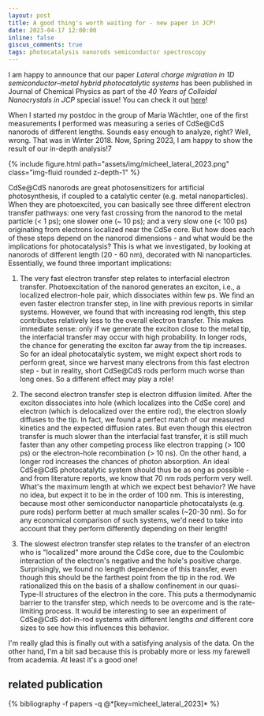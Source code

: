 ```yaml
---
layout: post
title: A good thing's worth waiting for - new paper in JCP!
date: 2023-04-17 12:00:00
inline: false
giscus_comments: true
tags: photocatalysis nanorods semiconductor spectroscopy
---
```


I am happy to announce that our paper *Lateral charge migration in 1D semiconductor–metal hybrid photocatalytic systems* has been published in Journal of Chemical Physics as part of the *40 Years of Colloidal Nanocrystals in JCP* special issue! You can check it out [here](https://aip.scitation.org/doi/10.1063/5.0144785)!

When I started my postdoc in the group of Maria Wächtler, one of the first measurements I performed was measuring a series of CdSe@CdS nanorods of different lengths. Sounds easy enough to analyze, right? Well, wrong. That was in Winter 2018. Now, Spring 2023, I am happy to show the result of our in-depth analysis!7

{% include figure.html path="assets/img/micheel_lateral_2023.png" class="img-fluid rounded z-depth-1" %}

CdSe@CdS nanorods are great photosensitizers for artificial photosynthesis, if coupled to a catalytic center (e.g. metal nanoparticles). When they are photoexcited, you can basically see three different electron transfer pathways: one very fast crossing from the nanorod to the metal particle (< 1 ps); one slower one (~ 10 ps); and a very slow one (< 100 ps) originating from electrons localized near the CdSe core. But how does each of these steps depend on the nanorod dimensions - and what would be the implications for photocatalysis? This is what we investigated, by looking at nanorods of different length (20 - 60 nm), decorated with Ni nanoparticles. Essentially, we found three important implications:

1. The very fast electron transfer step relates to interfacial electron transfer. Photoexcitation of the nanorod generates an exciton, i.e., a localized electron-hole pair, which dissociates within few ps. We find an even faster electron transfer step, in line with previous reports in similar systems. However, we found that with increasing rod length, this step contributes relatively less to the overall electron transfer. This makes immediate sense: only if we generate the exciton close to the metal tip, the interfacial transfer may occur with high probability. In longer rods, the chance for generating the exciton far away from the tip increases. So for an ideal photocatalytic system, we might expect short rods to perform great, since we harvest many electrons from this fast electron step - but in reality, short CdSe@CdS rods perform much worse than long ones. So a different effect may play a role!

2. The second electron transfer step is electron diffusion limited. After the exciton dissociates into hole (which localizes into the CdSe core) and electron (which is delocalized over the entire rod), the electron slowly diffuses to the tip. In fact, we found a perfect match of our measured kinetics and the expected diffusion rates. But even though this electron transfer is much slower than the interfacial fast transfer, it is still much faster than any other competing process like electron trapping (> 100 ps) or the electron-hole recombination (> 10 ns). On the other hand, a longer rod increases the chances of photon absorption. An ideal CdSe@CdS photocatalytic system should thus be as ong as possible - and from literature reports, we know that 70 nm rods perform very well. What's the maximum length at which we expect best behavior? We have no idea, but expect it to be in the order of 100 nm. This is interesting, because most other semiconductor nanoparticle photocatalysts (e.g. pure rods) perform better at much smaller scales (~20-30 nm). So for any economical comparison of such systems, we'd need to take into account that they perform differently depending on their length!

3. The slowest electron transfer step relates to the transfer of an electron who is "localized" more around the CdSe core, due to the Coulombic interaction of the electron's negative and the hole's positive charge. Surprisingly, we found no length dependence of this transfer, even though this should be the farthest point from the tip in the rod. We rationalized this on the basis of a shallow confinement in our quasi-Type-II structures of the electron in the core. This puts a thermodynamic barrier to the transfer step, which needs to be overcome and is the rate-limiting process. It would be interesting to see an experiment of CdSe@CdS dot-in-rod systems with different lengths *and* different core sizes to see how this influences this behavior.

I'm really glad this is finally out with a satisfying analysis of the data. On the other hand, I'm a bit sad because this is probably more or less my farewell from academia. At least it's a good one!

## related publication
<div class="publications">
  {% bibliography -f papers -q @*[key=micheel_lateral_2023]* %}
</div>
